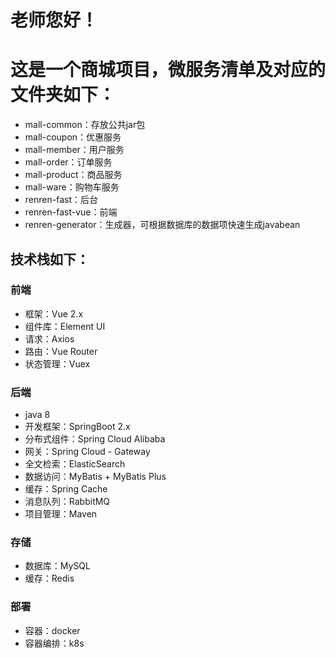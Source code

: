 # 老师您好！

# 这是一个商城项目，微服务清单及对应的文件夹如下：

- mall-common：存放公共jar包
- mall-coupon：优惠服务
- mall-member：用户服务
- mall-order：订单服务
- mall-product：商品服务
- mall-ware：购物车服务
- renren-fast：后台
- renren-fast-vue：前端
- renren-generator：生成器，可根据数据库的数据项快速生成javabean

## 技术栈如下：

### 前端

- 框架：Vue 2.x
- 组件库：Element UI
- 请求：Axios
- 路由：Vue Router
- 状态管理：Vuex

### 后端

- java 8
- 开发框架：SpringBoot 2.x
- 分布式组件：Spring Cloud Alibaba
- 网关：Spring Cloud - Gateway
- 全文检索：ElasticSearch
- 数据访问：MyBatis + MyBatis Plus
- 缓存：Spring Cache
- 消息队列：RabbitMQ
- 项目管理：Maven

### 存储

- 数据库：MySQL
- 缓存：Redis

### 部署

- 容器：docker
- 容器编排：k8s

